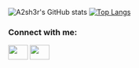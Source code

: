 

![A2sh3r's GitHub stats](https://github-readme-stats.vercel.app/api?username=a2sh3r&theme=ocean_darkt&show_icons=true)
[![Top Langs](https://github-readme-stats.vercel.app/api/top-langs/?username=a2sh3r&layout=compact)](https://github.com/a2sh3r/github-readme-stats)

<h3 align="left">Connect with me:</h3>
<p align="left">
<a href="[VK](https://vk.com/wasagas)" target="blank"><img align="center" src="https://cdn.jsdelivr.net/npm/simple-icons@3.0.1/icons/vk.svg" alt="" height="30" width="40" /></a>
<a href="[TG](https://t.me/a2sh3r)" target="blank"><img align="center" src="https://cdn.jsdelivr.net/npm/simple-icons@3.0.1/icons/telegram.svg" alt="" height="30" width="40" /></a>
</p>
